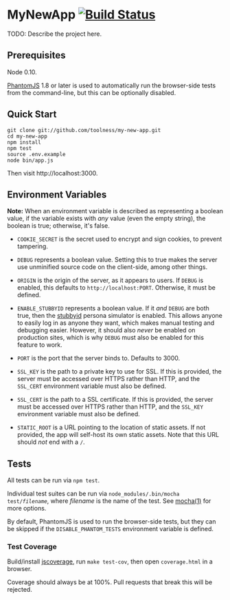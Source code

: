 # MyNewApp [![Build Status](https://secure.travis-ci.org/toolness/my-new-app.png?branch=master)](http://travis-ci.org/toolness/my-new-app)

TODO: Describe the project here.

## Prerequisites

Node 0.10.

[PhantomJS][] 1.8 or later is used to automatically run the
browser-side tests from the command-line, but this can be optionally
disabled.

## Quick Start

```
git clone git://github.com/toolness/my-new-app.git
cd my-new-app
npm install
npm test
source .env.example
node bin/app.js
```

Then visit http://localhost:3000.

## Environment Variables

**Note:** When an environment variable is described as representing a
boolean value, if the variable exists with *any* value (even the empty
string), the boolean is true; otherwise, it's false.

* `COOKIE_SECRET` is the secret used to encrypt and sign cookies,
  to prevent tampering.

* `DEBUG` represents a boolean value. Setting this to true makes the server
  use unminified source code on the client-side, among other things.

* `ORIGIN` is the origin of the server, as it appears
  to users. If `DEBUG` is enabled, this defaults to
  `http://localhost:PORT`. Otherwise, it must be defined.

* `ENABLE_STUBBYID` represents a boolean value. If it *and* `DEBUG` are
  both true, then the [stubbyid][] persona simulator is enabled. This allows
  anyone to easily log in as anyone they want, which makes manual testing
  and debugging easier. However, it should also *never* be enabled on
  production sites, which is why `DEBUG` must also be enabled for this
  feature to work.

* `PORT` is the port that the server binds to. Defaults to 3000.

* `SSL_KEY` is the path to a private key to use for SSL. If this
  is provided, the server must be accessed over HTTPS rather
  than HTTP, and the `SSL_CERT` environment variable must also
  be defined.

* `SSL_CERT` is the path to a SSL certificate. If this
  is provided, the server must be accessed over HTTPS rather
  than HTTP, and the `SSL_KEY` environment variable must also
  be defined.

* `STATIC_ROOT` is a URL pointing to the location of static assets. If
  not provided, the app will self-host its own static assets. Note that
  this URL should *not* end with a `/`.

## Tests

All tests can be run via `npm test`.

Individual test suites can be run via
<code>node_modules/.bin/mocha test/<em>filename</em></code>, where
*filename* is the name of the test. See [mocha(1)][] for more options.

By default, PhantomJS is used to run the browser-side tests, but they
can be skipped if the `DISABLE_PHANTOM_TESTS` environment variable is
defined.

### Test Coverage

Build/install [jscoverage][], run `make test-cov`, then open
`coverage.html` in a browser.

Coverage should always be at 100%. Pull requests that break this will
be rejected.

  [PhantomJS]: http://phantomjs.org/
  [stubbyid]: http://toolness.github.io/stubbyid/
  [mocha(1)]: http://visionmedia.github.io/mocha/#usage
  [jscoverage]: https://github.com/visionmedia/node-jscoverage
